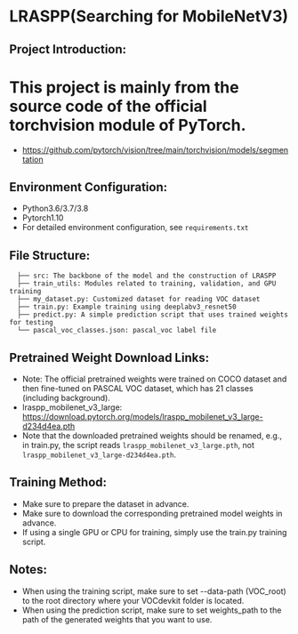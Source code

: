 # LRASPP(Searching for MobileNetV3)

## Project Introduction:
# This project is mainly from the source code of the official torchvision module of PyTorch.
* https://github.com/pytorch/vision/tree/main/torchvision/models/segmentation

## Environment Configuration:
* Python3.6/3.7/3.8
* Pytorch1.10
* For detailed environment configuration, see ```requirements.txt```

## File Structure:
```
  ├── src: The backbone of the model and the construction of LRASPP
  ├── train_utils: Modules related to training, validation, and GPU training
  ├── my_dataset.py: Customized dataset for reading VOC dataset
  ├── train.py: Example training using deeplabv3_resnet50
  ├── predict.py: A simple prediction script that uses trained weights for testing
  └── pascal_voc_classes.json: pascal_voc label file
```

## Pretrained Weight Download Links:
* Note: The official pretrained weights were trained on COCO dataset and then fine-tuned on 
  PASCAL VOC dataset, which has 21 classes (including background).
* lraspp_mobilenet_v3_large: https://download.pytorch.org/models/lraspp_mobilenet_v3_large-d234d4ea.pth
* Note that the downloaded pretrained weights should be renamed, e.g., in train.py, the script 
  reads ```lraspp_mobilenet_v3_large.pth```, not ```lraspp_mobilenet_v3_large-d234d4ea.pth```.
 
 
## Training Method:
* Make sure to prepare the dataset in advance.
* Make sure to download the corresponding pretrained model weights in advance.
* If using a single GPU or CPU for training, simply use the train.py training script.

## Notes:
* When using the training script, make sure to set --data-path (VOC_root) to the root directory 
  where your VOCdevkit folder is located.
* When using the prediction script, make sure to set weights_path to the path of the generated weights that you want to use.
